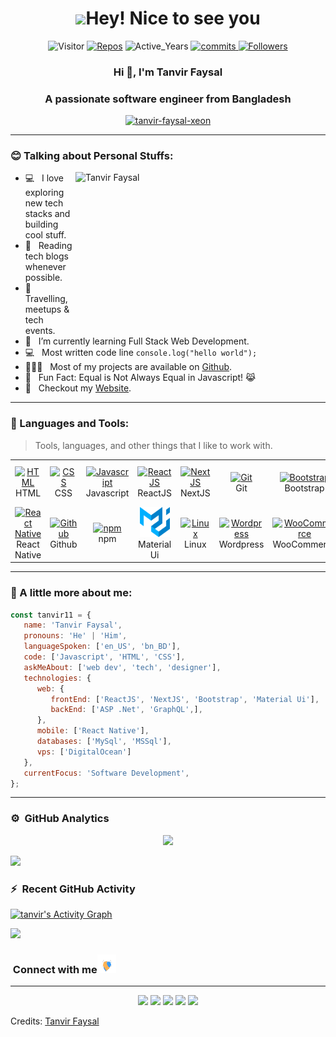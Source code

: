 <h1 align="center"> <img src="https://emojis.slackmojis.com/emojis/images/1531849430/4246/blob-sunglasses.gif?1531849430" width="30"/>Hey! Nice to see you </h1>

<p align="center"> 
     <img src="https://visitor-badge.laobi.icu/badge?page_id=tanvir-faysal-xeon" alt="Visitor"/>
<!--     <img src="https://komarev.com/ghpvc/?username=tanvir-faysal-xeon" alt="tanvir-faysal-xeon"/>        -->
    <a href="https://github.com/tanvir-faysal-xeon?tab=repositories" target="_blank"><img src="https://badges.pufler.dev/repos/tanvir-faysal-xeon" alt="Repos"/></a> 
    <img src="https://badges.pufler.dev/years/tanvir-faysal-xeon" alt="Active_Years"/>  
    <a href="https://github.com/tanvir-faysal-xeon/tanvir-faysal-xeon" target="_blank"><img src="https://badges.pufler.dev/commits/monthly/tanvir-faysal-xeon" alt="commits"/>   
    <a href="https://github.com/tanvir-faysal-xeon?tab=followers"><img alt="Followers" src="https://img.shields.io/github/followers/tanvir-faysal-xeon?color=4C1&logo=github"></a>
<!--     <a href="https://github.com/tanvir-faysal-xeon/tanvir-faysal-xeon" target="_blank"><img alt="Profile_Update" src="https://img.shields.io/github/last-commit/tanvir-faysal-xeon/tanvir-faysal-xeon?label=Profile%20update&style=fflat-square"></a> -->
</p> 

<h3 align="center">Hi 👋, I'm Tanvir Faysal</h3>
<h3 align="center">A passionate software engineer from Bangladesh</h3>

<!-- <p align="center"> <a href="https://github.com/ryo-ma/github-profile-trophy"><img src="https://github-profile-trophy.vercel.app/?username=tanvir-faysal-xeon" alt="tanvir-faysal-xeon" /></a> </p> -->

<p align="center"> <a href="https://github.com/ryo-ma/github-profile-trophy"><img src="https://github-profile-trophy.vercel.app/?username=tanvir-faysal-xeon&theme=gruvbox" alt="tanvir-faysal-xeon" /></a> </p>


---

### :blush: Talking about Personal Stuffs:

<img align="right" height="250" width="400" alt="Tanvir Faysal" src="assets/profile.gif" />

-  💻 &nbsp; I love exploring new tech stacks and building cool stuff.
-  📰 &nbsp; Reading tech blogs whenever possible.
-  🍕 &nbsp; Travelling, meetups & tech events.
-  🚀 &nbsp; I’m currently learning Full Stack Web Development.
-  :computer: &nbsp; Most written code line `console.log("hello world");`
-  👨🏻‍💻 &nbsp; Most of my projects are available on [Github](https://github.com/tanvir-faysal-xeon).
-  👾 &nbsp; Fun Fact: Equal is Not Always Equal in Javascript! 😹
-  📝 &nbsp; Checkout my [Website](https://tanvirfaysal11.github.io/).

---

### :dart: Languages and Tools:

> Tools, languages, and other things that I like to work with.

<table>
  <tr>
    <td align="center" width="96">
      <a href="#">
        <img src="https://upload.wikimedia.org/wikipedia/commons/6/61/HTML5_logo_and_wordmark.svg" width="48" height="48" alt="HTML" />
      </a>
      <br>HTML
    </td>
    <td align="center" width="96">
      <a href="#">
        <img src="https://upload.wikimedia.org/wikipedia/commons/d/d5/CSS3_logo_and_wordmark.svg" width="48" height="48" alt="CSS" />
      </a>
      <br>CSS
    </td>
    <td align="center" width="96">
      <a href="#">
        <img src="https://upload.wikimedia.org/wikipedia/commons/9/99/Unofficial_JavaScript_logo_2.svg" width="48" height="48" alt="Javascript" />
      </a>
      <br>Javascript
    </td>
    <td align="center" width="96">
      <a href="#">
        <img src="https://www.vectorlogo.zone/logos/reactjs/reactjs-icon.svg" width="48" height="48" alt="ReactJS" />
      </a>
      <br>ReactJS
    </td>
    <td align="center" width="96">
      <a href="#">
        <img src="https://upload.wikimedia.org/wikipedia/commons/8/8e/Nextjs-logo.svg" width="48" height="48" alt="NextJS" />
      </a>
      <br>NextJS
    </td>
    <td align="center" width="96">
      <a href="#">
        <img src="https://upload.wikimedia.org/wikipedia/commons/e/e0/Git-logo.svg" width="48" height="48" alt="Git" />
      </a>
      <br>Git
    </td>
    <td align="center" width="96">
      <a href="#" >
        <img src="https://upload.wikimedia.org/wikipedia/commons/b/b2/Bootstrap_logo.svg" width="48" height="48" alt="Bootstrap" />
      </a>
      <br>Bootstrap
    </td>
    <td align="center" width="96">
      <a href="#">
        <img src="https://www.vectorlogo.zone/logos/getpostman/getpostman-icon.svg" width="48" height="48" alt="Postman" />
      </a>
      <br>Postman
    </td>
    <td align="center" width="96">
      <a href="#">
        <img src="https://www.vectorlogo.zone/logos/graphql/graphql-icon.svg" width="48" height="48" alt="GraphQL" />
      </a>
      <br>GraphQL
    </td>
    <td align="center" width="96"> 
      <a href="#" >
        <img src="https://www.vectorlogo.zone/logos/typescriptlang/typescriptlang-icon.svg" width="48" height="48" alt="TypeScript" />
      </a>
      <br>TypeScript
    </td>
     <td align="center" width="96">
      <a href="#" >
        <img src="https://www.vectorlogo.zone/logos/dotnet/dotnet-icon.svg" width="48" height="48" alt="Microsoft .Net" />
      </a>
      <br>Microsoft .Net
    </td>
    </tr>
    <tr>
    <td align="center" width="96">
      <a href="#" >
        <img src="https://www.kindpng.com/picc/m/765-7652239_react-native-svg-logo-hd-png-download.png" width="48" height="48" alt="React Native" />
      </a>
      <br>React Native
    </td>
    <td align="center"  width="96">
      <a href="#">
        <img src="https://github.githubassets.com/images/modules/logos_page/Octocat.png" width="48" height="48" alt="Github" />
      </a>
      <br>Github
    </td>
    <td align="center"  width="96">
      <a href="#">
        <img src="https://upload.wikimedia.org/wikipedia/commons/d/db/Npm-logo.svg" width="48" height="48" alt="npm" />
      </a>
      <br>npm
    </td>
    <td align="center" width="96">
      <a href="#" >
        <img src="assets/mui.png" width="48" height="48" alt="Material Ui" />
      </a>
      <br>Material Ui
    </td>
    <td align="center" width="96">
      <a href="#" >
        <img src="https://upload.wikimedia.org/wikipedia/commons/3/35/Tux.svg" width="48" height="48" alt="Linux" />
      </a>
      <br>Linux
    </td>
    <td align="center" width="96">
      <a href="#" >
        <img src="https://www.vectorlogo.zone/logos/wordpress/wordpress-icon.svg" width="48" height="48" alt="Wordpress" />
      </a>
      <br>Wordpress
    </td>
    <td align="center" width="96">
      <a href="#" >
        <img src="https://img.icons8.com/color/480/000000/woocommerce.png" width="48" height="48" alt="WooCommerce" />
      </a>
      <br>WooCommerce
    </td>
     <td align="center" width="96">
      <a href="#" >
        <img src="https://www.vectorlogo.zone/logos/digitalocean/digitalocean-official.svg" width="48" height="48" alt="Digital Ocean" />
      </a>
      <br>Digital Ocean
    </td>
     <td align="center" width="96">
      <a href="#" >
        <img src="https://upload.wikimedia.org/wikipedia/commons/a/af/Adobe_Photoshop_CC_icon.svg" width="48" height="48" alt="Photoshop" />
      </a>
      <br>Photoshop
    </td>
    <td align="center" width="96">
      <a href="#" >
        <img src="https://www.vectorlogo.zone/logos/adobe_illustrator/adobe_illustrator-icon.svg" width="48" height="48" alt="Adobe Illustrator" />
      </a>
      <br>Adobe Illustrator
    </td>
    <td align="center" width="96">
      <a href="#" >
        <img src="https://upload.wikimedia.org/wikipedia/commons/thumb/c/c2/Adobe_XD_CC_icon.svg/120px-Adobe_XD_CC_icon.svg.png?20210729021535" width="48" height="48" alt="Adobe XD" />
      </a>
      <br>Adobe XD
    </td>
  </tr>
</table>

---

### :boy: A little more about me:

```javascript
const tanvir11 = {
   name: 'Tanvir Faysal',
   pronouns: 'He' | 'Him',
   languageSpoken: ['en_US', 'bn_BD'],
   code: ['Javascript', 'HTML', 'CSS'],
   askMeAbout: ['web dev', 'tech', 'designer'],
   technologies: {
      web: {
         frontEnd: ['ReactJS', 'NextJS', 'Bootstrap', 'Material Ui'],
         backEnd: ['ASP .Net', 'GraphQL',],
      },
      mobile: ['React Native'],
      databases: ['MySql', 'MSSql'],
      vps: ['DigitalOcean']
   },
   currentFocus: 'Software Development',
};
```

---

### ⚙️ &nbsp;GitHub Analytics

<p align="center">
<a href="https://github.com/tanvir-faysal-xeon">
  <img height="180em" src="https://github-readme-stats-eight-theta.vercel.app/api?username=tanvir-faysal-xeon&show_icons=true&theme=algolia&include_all_commits=true&count_private=true"/>
<!--   <img height="180em" src="https://github-readme-stats-eight-theta.vercel.app/api/top-langs/?username=tanvir-faysal-xeon&layout=compact&langs_count=8&theme=algolia"/> -->
</a>
</p>

<img src="https://user-images.githubusercontent.com/73097560/115834477-dbab4500-a447-11eb-908a-139a6edaec5c.gif"></a>

### ⚡ &nbsp;Recent GitHub Activity
  
<a href="https://github.com/tanvir-faysal-xeon"><img alt="tanvir's Activity Graph" src="https://activity-graph.herokuapp.com/graph?username=tanvir-faysal-xeon&custom_title=Tanvir's%20Contribution%20Graph&theme=react-dark" /></a>
   
<img src="https://user-images.githubusercontent.com/73097560/115834477-dbab4500-a447-11eb-908a-139a6edaec5c.gif"></a>

 ### &nbsp;Connect with me<img src="assets/Handshake.gif" width="30px" height="30px">
 
 ---
 
 <p align="center">
<a href="https://tanvirfaysal11.github.io/"><img src="https://img.shields.io/badge/-tanvirfaysal11.github.io-3423A6?style=flat&logo=Google-Chrome&logoColor=white"/></a>
<a href="https://www.linkedin.com/in/tanvir-faysal-tf11/"><img src="https://img.shields.io/badge/-Tanvir%20Faysal-0077B5?style=flat&logo=Linkedin&logoColor=white"/></a>
<a href="mailto:t.faysal45@gmail.com"><img src="https://img.shields.io/badge/-t.faysal45@gmail.com-D14836?style=flat&logo=Gmail&logoColor=white"/></a>
<a href="https://www.instagram.com/tanvirfaysal11/"><img src="https://img.shields.io/badge/-@tanvirfaysal11-E4405F?style=flat&logo=Instagram&logoColor=white"/></a>
<a href="https://www.facebook.com/tanvir.faysal.11/"><img src="https://img.shields.io/badge/-@tanvir.faysal.11-1877F2?style=flat&logo=Facebook&logoColor=white"/></a>
</p>

Credits: [Tanvir Faysal](https://github.com/tanvir-faysal-xeon)
 
<!-- <div align="center">
<h2> Connect with me<a href="https://gifyu.com/image/Zy2f"><img src="assets/Handshake.gif" width="28px" height="28px"></a></h2> 
<p align="center">
    <a href="https://www.linkedin.com/in/tanvir-faysal-tf11/" target="_blank"><img alt="LinkedIn" width="25px" src="https://www.vectorlogo.zone/logos/linkedin/linkedin-icon.svg"></a>
    <a href="https://www.instagram.com/tanvirfaysal11/" target="_blank"><img alt="Instagram" width="25px" src="https://www.vectorlogo.zone/logos/instagram/instagram-icon.svg"></a>
    <a href="https://www.facebook.com/tanvir.faysal.11/" target="_blank"><img alt="Facebook" width="25px" src="https://www.vectorlogo.zone/logos/facebook/facebook-official.svg"></a>
    <a href="mailto:t.faysal45@gmail.com" target="_blank"><img alt="Gmail" width="25px" src="https://www.vectorlogo.zone/logos/gmail/gmail-icon.svg"></a> 
</p>
</div> -->

